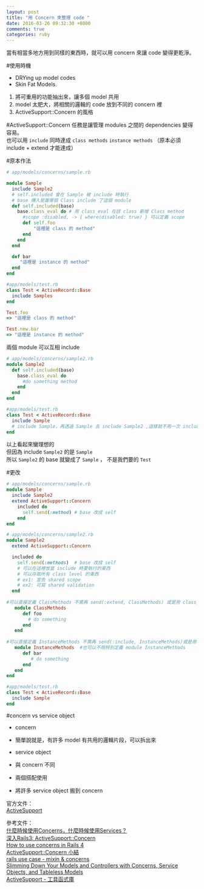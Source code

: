 ```yaml
---
layout: post
title: "用 Concern 來整理 code "
date: 2016-03-26 09:32:30 +0800
comments: true
categories: ruby
---
```


當有相當多地方用到同樣的東西時，就可以用 concern 來讓 code 變得更乾淨。

<!--more-->

#使用時機
* DRYing up model codes
* Skin Fat Models.

1. 將可重用的功能抽出來，讓多個 model 共用
2. model 太肥大，將相關的邏輯的 code 放到不同的 concern 裡
3. ActiveSupport::Concern 的風格

#ActiveSupport::Concern
任務是讓管理 modules 之間的 dependencies 變得容易。  
也可以用 `include` 同時達成 `class methods` `instance methods`
（原本必須 include + extend 才能達成）

#原本作法

```ruby
# app/models/concerns/sample.rb

module Sample
  include Sample2
  # self.included 會在 Sample 被 include 時執行
  # base 傳入是誰哪個 Class include 了這個 module
  def self.included(base)
    base.class_eval do # 用 class_eval 在該 class 新增 Class method
      #scope :disabled, -> { where(disabled: true) } 可以定義 scope
      def self.foo
      	  "這裡是 class 的 method"
      end
    end
  end

  def bar
     "這裡是 instance 的 method"
  end
end
```
```ruby
#app/models/test.rb
class Test < ActiveRecord::Base
  include Samples
end

Test.foo
=> "這裡是 class 的 method"

Test.new.bar
=> "這裡是 instance 的 method"
```

兩個 module 可以互相 include

```ruby
# app/models/concerns/sample2.rb
module Sample2
  def self.included(base)
    base.class_eval do
      #do something method
    end
  end
end
```
```ruby
#app/models/test.rb
class Test < ActiveRecord::Base
  include Sample
  # include Sample，再透過 Sample 去 include Sample2 ,這樣就不用一次 include 兩個 module了
end
```
以上看起來蠻理想的  
但因為 include `Sample2` 的是 `Sample`  
所以 `Sample2` 的 base 就變成了 `Sample` ， 不是我們要的 `Test`


#更改

```ruby
# app/models/concerns/sample.rb
module Sample
  include Sample2
  extend ActiveSupport::Concern
    included do
      self.send(:method) # base 改成 self
    end
end
```

```ruby
# app/models/concerns/sample2.rb
module Sample2
  extend ActiveSupport::Concern

  included do
    self.send(:methods)  # base 改成 self
    # 可以在這裡放當 include 時要執行的東西
    # 可以存取所有 class level 的東西
    # ex1: 宣告 shared scope
    # ex2: 可寫 shared validation
  end
  
#可以直接定義 ClassMethods 不需再 send(:extend, ClassMethods) 或是用 class_eval 去定義
   module ClassMethods  
      def foo
        # do something
      end
   end
   
#可以直接定義 InstanceMethods 不需再 send(:include, InstanceMethods)或是用 instance_eval 去定義
   module InstanceMethods  #也可以不用特別定義 module InstanceMethods
      def bar
         # do something
      end
   end
end
```

```ruby
#app/models/test.rb
class Test < ActiveRecord::Base
  include Sample
end
```

#concern vs service object

* concern
 - 簡單說就是，有許多 model 有共用的邏輯片段，可以拆出來 	
* service object
 - 與 concern 不同

* 兩個搭配使用
 - 將許多 service object 搬到 concern

官方文件：  
[ActiveSupport](http://api.rubyonrails.org/classes/ActiveSupport/Concern.html)  
 
參考文件：  
[什麼時候使用Concerns，什麼時候使用Services？](https://ruby-china.org/topics/18401)  
[深入Rails3: ActiveSupport::Concern](https://ihower.tw/blog/archives/3949)  
[How to use concerns in Rails 4](http://stackoverflow.com/questions/14541823/how-to-use-concerns-in-rails-4)  
[ActiveSupport::Concern 小結](https://ruby-china.org/topics/19812)  
[rails use case - mixin & concerns](http://adz.cool/posts/210893-rails-use-case-mixin-and-concerns)  
[Slimming Down Your Models and Controllers with Concerns, Service Objects, and Tableless Models](https://www.viget.com/articles/slimming-down-your-models-and-controllers)  
[ActiveSupport - 工具函式庫](https://ihower.tw/rails4/activesupport.html)
